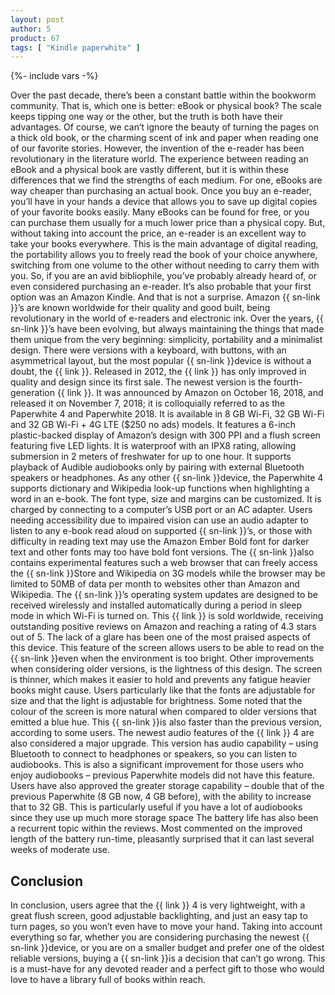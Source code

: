 ```yaml
---
layout: post
author: 5
product: 67
tags: [ "Kindle paperwhite" ]
---
```


{%- include vars -%}

Over the past decade, there’s been a constant battle within the bookworm community. That is, which one is better: eBook or physical book?
The scale keeps tipping one way or the other, but the truth is both have their advantages.
Of course, we can’t ignore the beauty of turning the pages on a thick old book, or the charming scent of ink and paper when reading one of our favorite stories.
However, the invention of the e-reader has been revolutionary in the literature world. The experience between reading an eBook and a physical book are vastly different, but it is within these differences that we find the strengths of each medium.
For one, eBooks are way cheaper than purchasing an actual book. Once you buy an e-reader, you’ll have in your hands a device that allows you to save up digital copies of your favorite books easily. Many eBooks can be found for free, or you can purchase them usually for a much lower price than a physical copy.
But, without taking into account the price, an e-reader is an excellent way to take your books everywhere. This is the main advantage of digital reading, the portability allows you to freely read the book of your choice anywhere, switching from one volume to the other without needing to carry them with you.
So, if you are an avid bibliophile, you’ve probably already heard of, or even considered purchasing an e-reader. It’s also probable that your first option was an Amazon Kindle.
And that is not a surprise. Amazon {{ sn-link }}’s are known worldwide for their quality and good built, being revolutionary in the world of e-readers and electronic ink.
Over the years, {{ sn-link }}’s have been evolving, but always maintaining the things that made them unique from the very beginning: simplicity, portability and a minimalist design. There were versions with a keyboard, with buttons, with an asymmetrical layout, but the most popular {{ sn-link }}device is without a doubt, the {{ link }}.
Released in 2012, the {{ link }} has only improved in quality and design since its first sale. The newest version is the fourth-generation {{ link }}. It was announced by Amazon on October 16, 2018, and released it on November 7, 2018; it is colloquially referred to as the Paperwhite 4 and Paperwhite 2018.
It is available in 8 GB Wi-Fi, 32 GB Wi-Fi and 32 GB Wi-Fi + 4G LTE ($250 no ads) models. It features a 6-inch plastic-backed display of Amazon’s design with 300 PPI and a flush screen featuring five LED lights.
It is waterproof with an IPX8 rating, allowing submersion in 2 meters of freshwater for up to one hour. It supports playback of Audible audiobooks only by pairing with external Bluetooth speakers or headphones.
As any other {{ sn-link }}device, the Paperwhite 4 supports dictionary and Wikipedia look-up functions when highlighting a word in an e-book. The font type, size and margins can be customized. It is charged by connecting to a computer’s USB port or an AC adapter. Users needing accessibility due to impaired vision can use an audio adapter to listen to any e-book read aloud on supported {{ sn-link }}’s, or those with difficulty in reading text may use the Amazon Ember Bold font for darker text and other fonts may too have bold font versions.
The {{ sn-link }}also contains experimental features such a web browser that can freely access the {{ sn-link }}Store and Wikipedia on 3G models while the browser may be limited to 50MB of data per month to websites other than Amazon and Wikipedia.
The {{ sn-link }}’s operating system updates are designed to be received wirelessly and installed automatically during a period in sleep mode in which Wi-Fi is turned on.
This {{ link }} is sold worldwide, receiving outstanding positive reviews on Amazon and reaching a rating of 4.3 stars out of 5.
The lack of a glare has been one of the most praised aspects of this device. This feature of the screen allows users to be able to read on the {{ sn-link }}even when the environment is too bright.
Other improvements when considering older versions, is the lightness of this design. The screen is thinner, which makes it easier to hold and prevents any fatigue heavier books might cause.
Users particularly like that the fonts are adjustable for size and that the light is adjustable for brightness. Some noted that the colour of the screen is more natural when compared to older versions that emitted a blue hue.
This {{ sn-link }}is also faster than the previous version, according to some users.
The newest audio features of the {{ link }} 4 are also considered a major upgrade. This version has audio capability – using Bluetooth to connect to headphones or speakers, so you can listen to audiobooks. This is also a significant improvement for those users who enjoy audiobooks – previous Paperwhite models did not have this feature.
Users have also approved the greater storage capability – double that of the previous Paperwhite (8 GB now, 4 GB before), with the ability to increase that to 32 GB. This is particularly useful if you have a lot of audiobooks since they use up much more storage space
The battery life has also been a recurrent topic within the reviews. Most commented on the improved length of the battery run-time, pleasantly surprised that it can last several weeks of moderate use.

## Conclusion

In conclusion, users agree that the {{ link }} 4 is very lightweight, with a great flush screen, good adjustable backlighting, and just an easy tap to turn pages, so you won’t even have to move your hand.
Taking into account everything so far, whether you are considering purchasing the newest {{ sn-link }}device, or you are on a smaller budget and prefer one of the oldest reliable versions, buying a {{ sn-link }}is a decision that can’t go wrong. This is a must-have for any devoted reader and a perfect gift to those who would love to have a library full of books within reach.
